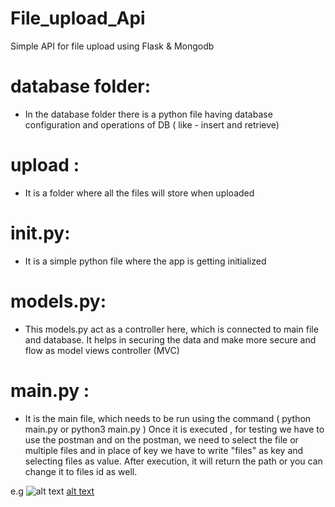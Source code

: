 # File_upload_Api
Simple API for file upload using Flask &amp; Mongodb

# database folder:
* In the database folder there is a python file having database configuration and operations of DB ( like - insert and retrieve)

# upload :
* It is a folder where all the files will store when uploaded 

# __init__.py:
* It is a simple python file where the app is getting initialized 

# models.py:
* This models.py act as a controller here, which is connected to main file and database. It helps in securing the data and make more secure and flow as model views controller (MVC) 

# main.py :
* It is the main file, which needs to be run using the command ( python main.py or python3 main.py )
Once it is executed , for testing we have to use the postman and on the postman, we need to select the file or multiple files and in place of key we have to write "files" as key and selecting files as value.
After execution, it will return the path or you can change it to files id as well.

e.g ![alt text](https://user-images.githubusercontent.com/37104890/116814085-a05df400-ab74-11eb-8939-914258f930af.png)
[alt text](https://github.com/Aadityapritam/File_upload_Api/blob/main/api_flow.png)


